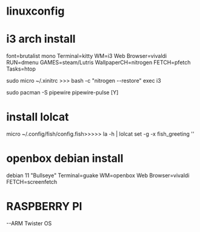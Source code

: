 # linuxconfig
# i3 arch install
font=brutalist mono
Terminal=kitty
WM=i3
Web Browser=vivaldi
RUN=dmenu
GAMES=steam/Lutris
WallpaperCH=nitrogen
FETCH=pfetch
Tasks=htop

sudo micro ~/.xinitrc >>>
bash -c "nitrogen --restore"
exec i3

sudo pacman -S pipewire pipewire-pulse [Y]

# install lolcat
micro ~/.config/fish/config.fish>>>>>
la -h | lolcat
set -g -x fish_greeting ''

# openbox debian install
debian 11 "Bullseye" 
Terminal=guake
WM=openbox
Web Browser=vivaldi
FETCH=screenfetch
# RASPBERRY PI
--ARM Twister OS
